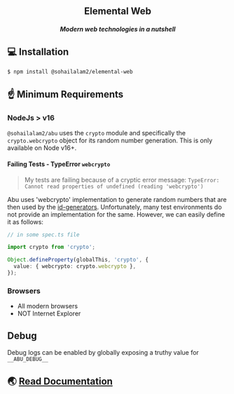 <section align="center">
  <br />
  <h1>Elemental Web</h1>
  <h5>Modern web technologies in a nutshell</h5>
</section>

## 💻 Installation

```bash
$ npm install @sohailalam2/elemental-web
```

## ☝️ Minimum Requirements

### NodeJs > v16

`@sohailalam2/abu` uses the `crypto` module and specifically the `crypto.webcrypto` object for its random number
generation.
This is only available on Node v16+.

#### Failing Tests - TypeError `webcrypto`

> My tests are failing because of a cryptic error message:
> `TypeError: Cannot read properties of undefined (reading 'webcrypto')`

Abu uses 'webcrypto' implementation to generate random numbers that are then used by the [id-generators](https://sohailalam2.github.io/abu/id-generators/).
Unfortunately, many test environments do not provide an implementation for the same. However, we can easily define it as follows:

```ts
// in some spec.ts file

import crypto from 'crypto';

Object.defineProperty(globalThis, 'crypto', {
  value: { webcrypto: crypto.webcrypto },
});
```

### Browsers

- All modern browsers
- NOT Internet Explorer

## Debug

Debug logs can be enabled by globally exposing a truthy value for `__ABU_DEBUG__`

## 🌏 [Read Documentation](https://sohailalam2.github.io/abu/)
